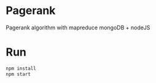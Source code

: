 # Pagerank
Pagerank algorithm with mapreduce mongoDB + nodeJS

# Run 
```bash
npm install
npm start
```  
